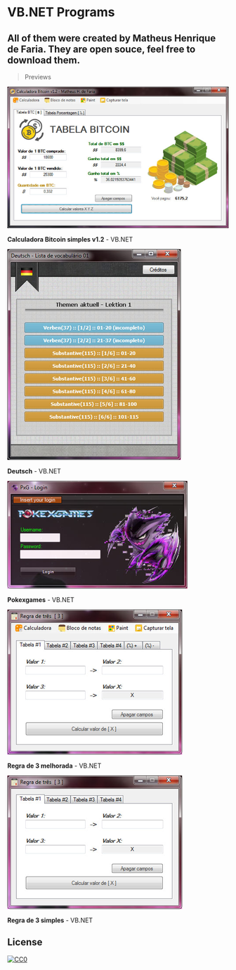 # VB.NET Programs
## All of them were created by Matheus Henrique de Faria. They are open souce, feel free to download them.

> Previews

![Calculadora Bitcoin simples v1.2](bitcoin.jpg)

**Calculadora Bitcoin simples v1.2** - VB.NET

![Deutsch](deutsch.jpg)

**Deutsch** - VB.NET

![Pokexgames](pokexgames.jpg)

**Pokexgames** - VB.NET

![Regra de 3 melhorada](regrade3melhorada.jpg)

**Regra de 3 melhorada** - VB.NET

![Regra de 3 simples](regrade3simples.jpg)

**Regra de 3 simples** - VB.NET

## License
[![CC0](https://licensebuttons.net/p/zero/1.0/88x31.png)](https://creativecommons.org/publicdomain/zero/1.0/)